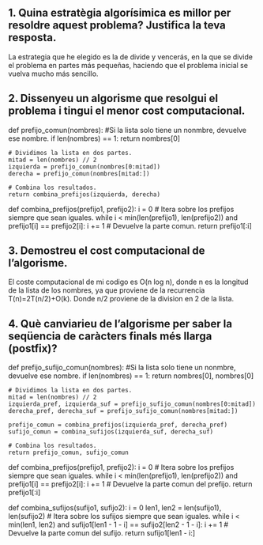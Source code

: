 ## 1. Quina estratègia algorísimica es millor per resoldre aquest problema? Justifica la teva resposta.
La estrategia que he elegido es la de divide y vencerás, en la que se divide el problema en partes más pequeñas, haciendo que el problema inicial se vuelva mucho más sencillo.

## 2. Dissenyeu un algorisme que resolgui el problema i tingui el menor cost computacional.
def prefijo_comun(nombres):
    #Si la lista solo tiene un nonmbre, devuelve ese nombre.
    if len(nombres) == 1:
        return nombres[0]

    # Dividimos la lista en dos partes.
    mitad = len(nombres) // 2
    izquierda = prefijo_comun(nombres[0:mitad])
    derecha = prefijo_comun(nombres[mitad:])

    # Combina los resultados.
    return combina_prefijos(izquierda, derecha)

def combina_prefijos(prefijo1, prefijo2):
    i = 0
    # Itera sobre los prefijos siempre que sean iguales.
    while i < min(len(prefijo1), len(prefijo2)) and prefijo1[i] == prefijo2[i]:
        i += 1
    # Devuelve la parte comun.
    return prefijo1[:i]

## 3. Demostreu el cost computacional de l’algorisme. 
El coste computacional de mi codigo es O(n log n), donde n es la longitud de la lista de los nombres, ya que proviene de la recurrencia T(n)=2T(n/2)+O(k).
Donde n/2 proviene de la division en 2 de la lista.

## 4. Què canviarieu de l’algorisme per saber la seqüencia de caràcters finals més llarga (postfix)?

def prefijo_sufijo_comun(nombres):
    #Si la lista solo tiene un nonmbre, devuelve ese nombre.
    if len(nombres) == 1:
        return nombres[0], nombres[0]

    # Dividimos la lista en dos partes.
    mitad = len(nombres) // 2
    izquierda_pref, izquierda_suf = prefijo_sufijo_comun(nombres[0:mitad])
    derecha_pref, derecha_suf = prefijo_sufijo_comun(nombres[mitad:])

    prefijo_comun = combina_prefijos(izquierda_pref, derecha_pref)
    sufijo_comun = combina_sufijos(izquierda_suf, derecha_suf)

    # Combina los resultados.
    return prefijo_comun, sufijo_comun

def combina_prefijos(prefijo1, prefijo2):
    i = 0
    # Itera sobre los prefijos siempre que sean iguales.
    while i < min(len(prefijo1), len(prefijo2)) and prefijo1[i] == prefijo2[i]:
        i += 1
    # Devuelve la parte comun del prefijo.
    return prefijo1[:i]

def combina_sufijos(sufijo1, sufijo2):
    i = 0
    len1, len2 = len(sufijo1), len(sufijo2)
    # Itera sobre los sufijos siempre que sean iguales.
    while i < min(len1, len2) and sufijo1[len1 - 1 - i] == sufijo2[len2 - 1 - i]:
        i += 1
    # Devuelve la parte comun del sufijo.
    return sufijo1[len1 - i:]



